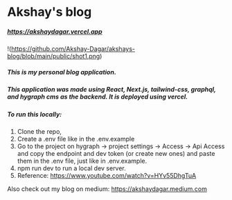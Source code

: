 # Akshay's blog
##### https://akshaydagar.vercel.app

!(https://github.com/Akshay-Dagar/akshays-blog/blob/main/public/shot1.png)

##### This is my personal blog application.
##### This application was made using React, Next.js, tailwind-css, graphql, and hygraph cms as the backend. It is deployed using vercel.
##### To run this locally: 
1. Clone the repo, 
2. Create a .env file like in the .env.example
3. Go to the project on hygraph -> project settings -> Access -> Api Access and copy the endpoint and dev token (or create new ones) and paste them in the .env file, just like in .env.example.
4. npm run dev to run a local dev server.
5. Reference: https://www.youtube.com/watch?v=HYv55DhgTuA

Also check out my blog on medium: https://akshaydagar.medium.com
